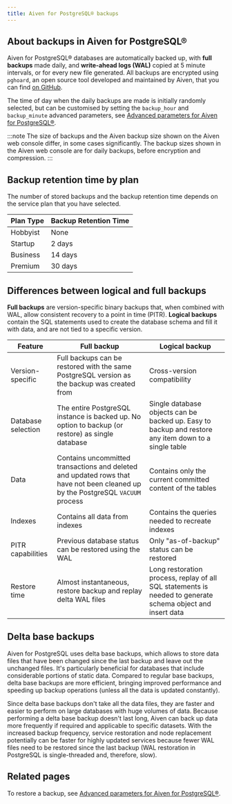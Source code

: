 ```yaml
---
title: Aiven for PostgreSQL® backups
---
```


## About backups in Aiven for PostgreSQL®

Aiven for PostgreSQL® databases are automatically backed up, with **full
backups** made daily, and **write-ahead logs (WAL)** copied at 5 minute
intervals, or for every new file generated. All backups are encrypted
using `pghoard`, an open source tool developed and maintained by Aiven,
that you can find [on GitHub](https://github.com/aiven/pghoard).

The time of day when the daily backups are made is initially randomly
selected, but can be customised by setting the `backup_hour` and
`backup_minute` advanced parameters, see
[Advanced parameters for Aiven for PostgreSQL®](/docs/products/postgresql/reference/advanced-params).

:::note
The size of backups and the Aiven backup size shown on the Aiven web
console differ, in some cases significantly. The backup sizes shown in
the Aiven web console are for daily backups, before encryption and
compression.
:::

## Backup retention time by plan

The number of stored backups and the backup retention time depends on
the service plan that you have selected.

| Plan Type | Backup Retention Time |
| --------- | --------------------- |
| Hobbyist  | None                  |
| Startup   | 2 days                |
| Business  | 14 days               |
| Premium   | 30 days               |

## Differences between logical and full backups

**Full backups** are version-specific binary backups that, when combined
with WAL, allow consistent recovery to a point in time (PITR). **Logical
backups** contain the SQL statements used to create the database schema
and fill it with data, and are not tied to a specific version.

| Feature            | Full backup                                                                                                                     | Logical backup                                                                                             |
| ------------------ | ------------------------------------------------------------------------------------------------------------------------------- | ---------------------------------------------------------------------------------------------------------- |
| Version-specific   | Full backups can be restored with the same PostgreSQL version as the backup was created from                                    | Cross-version compatibility                                                                                |
| Database selection | The entire PostgreSQL instance is backed up. No option to backup (or restore) as single database                                | Single database objects can be backed up. Easy to backup and restore any item down to a single table       |
| Data               | Contains uncommitted transactions and deleted and updated rows that have not been cleaned up by the PostgreSQL `VACUUM` process | Contains only the current committed content of the tables                                                  |
| Indexes            | Contains all data from indexes                                                                                                  | Contains the queries needed to recreate indexes                                                            |
| PITR capabilities  | Previous database status can be restored using the WAL                                                                          | Only "as-of-backup" status can be restored                                                                 |
| Restore time       | Almost instantaneous, restore backup and replay delta WAL files                                                                 | Long restoration process, replay of all SQL statements is needed to generate schema object and insert data |

## Delta base backups

Aiven for PostgreSQL uses delta base backups, which allows to store data
files that have been changed since the last backup and leave out the
unchanged files. It's particularly beneficial for databases that
include considerable portions of static data. Compared to regular base
backups, delta base backups are more efficient, bringing improved
performance and speeding up backup operations (unless all the data is
updated constantly).

Since delta base backups don't take all the data files, they are faster
and easier to perform on large databases with huge volumes of data.
Because performing a delta base backup doesn't last long, Aiven can
back up data more frequently if required and applicable to specific
datasets. With the increased backup frequency, service restoration and
node replacement potentially can be faster for highly updated services
because fewer WAL files need to be restored since the last backup (WAL
restoration in PostgreSQL is single-threaded and, therefore, slow).

## Related pages

To restore a backup, see
[Advanced parameters for Aiven for PostgreSQL®](/docs/products/postgresql/reference/advanced-params).
